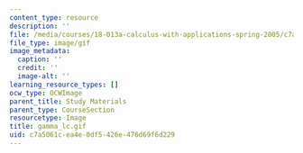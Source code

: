 ```yaml
---
content_type: resource
description: ''
file: /media/courses/18-013a-calculus-with-applications-spring-2005/c7a5061cea4e0df5426e476d69f6d229_gamma_lc.gif
file_type: image/gif
image_metadata:
  caption: ''
  credit: ''
  image-alt: ''
learning_resource_types: []
ocw_type: OCWImage
parent_title: Study Materials
parent_type: CourseSection
resourcetype: Image
title: gamma_lc.gif
uid: c7a5061c-ea4e-0df5-426e-476d69f6d229
---
```

